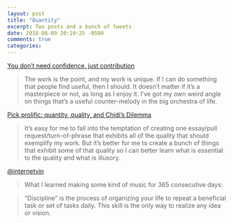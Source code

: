 ```yaml
---
layout: post
title: "Quantity"
excerpt: Two posts and a bunch of tweets
date: 2018-08-09 20:19:25 -0500
comments: true
categories: 
---
```


[You don’t need confidence, just contribution](https://sivers.org/contrib)

>The work is the point, and my work is unique. If I can do something that people find useful, then I should. It doesn’t matter if it’s a masterpiece or not, as long as I enjoy it. I’ve got my own weird angle on things that’s a useful counter-melody in the big orchestra of life.

[Pick prolific: quantity, quality, and Chidi’s Dilemma](https://therealadam.com/2018/08/05/pick-prolific-quantity-quality-and-chidis-dilemma/)

>It’s easy for me to fall into the temptation of creating one essay/pull request/turn-of-phrase that exhibits all of the quality that should exemplify my work. But it’s better for me to create a bunch of things that exhibit some of that quality so I can better learn what is essential to the quality and what is illusory.

[@internetvin](https://threadreaderapp.com/thread/1019033516028280832.html)

>What I learned making some kind of music for 365 consecutive days:

>“Discipline” is the process of organizing your life to repeat a beneficial task or set of tasks daily. This skill is the only way to realize any idea or vision.